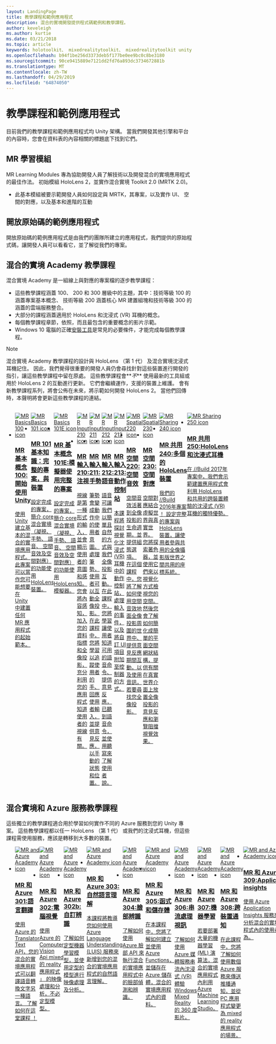 ```yaml
---
layout: LandingPage
title: 教學課程和範例應用程式
description: 混合的實境開發提供程式碼範例和教學課程。
author: keveleigh
ms.author: kurtie
ms.date: 03/21/2018
ms.topic: article
keywords: holotoolkit、 mixedrealitytoolkit、 mixedrealitytoolkit unity、 academy、 教學課程
ms.openlocfilehash: b94f1be256d3373deb5f177be0ee9bc0c8be3180
ms.sourcegitcommit: 90ce9415889e7121dd2fd76a893dc3734672881b
ms.translationtype: MT
ms.contentlocale: zh-TW
ms.lasthandoff: 04/29/2019
ms.locfileid: "64874050"
---
```

# <a name="tutorials-and-sample-apps"></a>教學課程和範例應用程式

目前我們的教學課程和範例應用程式均 Unity 架構。  當我們開發其他引擎和平台的內容時，您會在資料表的內容相關的標題底下找到它們。

## <a name="mr-learning-modules"></a>MR 學習模組

MR Learning Modules 專為協助開發人員了解技術以及開發混合的實境應用程式的最佳作法。  初始模組 HoloLens 2，並實作混合實境 Toolkit 2.0 (MRTK 2.0)。
* 此基本模組被要示範開發人員如何設定與 MRTK，其專案，以及實作 UI、 空間的對應，以及基本和進階的互動

## <a name="open-source-sample-apps"></a>開放原始碼的範例應用程式

開放原始碼的範例應用程式是由我們的團隊所建立的應用程式，我們提供的原始程式碼，讓開發人員可以看看它，並了解從我們的專案。

## <a name="mixed-reality-academy-tutorials"></a>混合的實境 Academy 教學課程

混合實境 Academy 是一組線上與對應的專案檔的逐步教學課程： 
* 這些教學課程涵蓋 100、 200 和 300 層級中的主題，其中：技術等級 100 的涵蓋專案基本概念、 技術等級 200 涵蓋核心 MR 建置組塊和技術等級 300 的涵蓋的雲端服務整合。
* 大部分的課程涵蓋適用於 HoloLens 和沈浸式 (VR) 耳機的概念。 
* 每個教學課程章節，依照，而且最包含的重要概念的影片示範。 
* Windows 10 電腦的正確[安裝工具](install-the-tools.md)是常見的必要條件，才能完成每個教學課程。

>[!NOTE]
>混合實境 Academy 教學課程的設計與 HoloLens （第 1 代） 及混合實境沈浸式耳機記住。  因此，我們覺得很重要的開發人員仍會尋找針對這些裝置進行開發的指引，讓這些教學課程中留在原處。  這些教學課程會**_不_** 使用最新的工具組或用於 HoloLens 2 的互動進行更新。  它們會繼續運作，支援的裝置上維護。 會有新教學課程系列，將會公佈在未來，將示範如何開發 HoloLens 2。  當他們回傳時，本聲明將會更新這些教學課程的連結。

<br>
<ul id="cardtypes-W" class="cardsW panelContent" style="display: flex; margin-top: 0px;">
                            <li>
                                    <a href="holograms-100.md" title="MR 基本概念 100" data-linktype="absolute-path">
                                    <div class="cardSize">
                                        <div class="cardPadding">
                                            <div class="card">
                                                <div class="cardImageOuter">
                                                    <div class="cardImage">
                                                        <img src="images/Holograms100.jpg" alt="MR Basics 100 icon">
                                                    </div>
                                                </div>
                                                <div class="cardText">
                                                    <h3>MR 基本概念 100:開始使用 Unity</h3>
                                                    <p>使用 Unity 建立基本的混合的實境應用程式。 此專案可以當作您可能想要在 Unity 中建置任何 MR 應用程式的起始範本。</p>
                                                </div>
                                            </div>
                                        </div>
                                    </div>
                               </a>
                            </li>
                            <li>
                                  <a href="holograms-101.md" title="101 MR 基本知識" data-linktype="absolute-path">
                                    <div class="cardSize">
                                        <div class="cardPadding">
                                            <div class="card">
                                                <div class="cardImageOuter">
                                                    <div class="cardImage">
                                                        <img src="images/Holograms101.jpg" alt="MR Basics 101 icon">
                                                    </div>
                                                </div>
                                                <div class="cardText">
                                                    <h3>MR 101 基本知識：完整的專案，與裝置</h3>
                                                    <p>設定完成的專案，簡介 core 混合實境 （凝視、 手勢、 語音、 空間音效及空間對應） 的功能使用 HoloLens 裝置。</p>
                                                </div>
                                            </div>
                                        </div>
                                    </div>
                               </a>
                            </li>
                            <li>
                                <a href="holograms-101e.md" title="MR 基本概念 101E" data-linktype="absolute-path">
                                    <div class="cardSize">
                                        <div class="cardPadding">
                                            <div class="card">
                                                <div class="cardImageOuter">
                                                    <div class="cardImage">
                                                        <img src="images/Holograms101E.jpg" alt="MR Basics 101E icon">
                                                    </div>
                                                </div>
                                                <div class="cardText">
                                                    <h3>MR 基本概念 101E:模擬器使用完整的專案</h3>
                                                    <p>設定完成的專案，簡介 core 混合實境 （凝視、 手勢、 語音、 空間音效及空間對應） 的功能使用 HoloLens 模擬器。</p>
                                                </div>
                                            </div>
                                        </div>
                                    </div>
                                  </a>
                            </li>
                            <li>
                             <a href="holograms-210.md" title="MR 輸入 210" data-linktype="absolute-path">
                              <div class="cardSize">
                                  <div class="cardPadding">
                                      <div class="card">
                                          <div class="cardImageOuter">
                                              <div class="cardImage">
                                                  <img src="images/Holograms210.jpg" alt="MR Input 210 icon">
                                              </div>
                                          </div>
                                          <div class="cardText">
                                              <h3>MR 輸入 210:注視</h3>
                                              <p>視線是第一種形式的輸入，並會顯示使用者的意圖和感知。 您會將內容感知，加入您的資料指標和全像投影，充分利用您的應用程式知道使用者的視線有關。</p>
                                          </div>
                                      </div>
                                  </div>
                              </div>
                               </a>
                            </li>
                            <li>
                            <a href="holograms-211.md" title="MR 輸入 211" data-linktype="absolute-path">
                              <div class="cardSize">
                                  <div class="cardPadding">
                                      <div class="card">
                                          <div class="cardImageOuter">
                                              <div class="cardImage">
                                                  <img src="images/Holograms211.jpg" alt="MR Input 211 icon">
                                              </div>
                                          </div>
                                          <div class="cardText">
                                              <h3>MR 輸入 211:手勢</h3>
                                              <p>筆勢會變成動作中的使用者意圖。 處理筆勢，使用者可以互動全像投影。 在此課程中，您將學習以追蹤使用者的手、 回應使用者輸入，並提供意見反應，以手動的狀態和位置。</p>
                                          </div>
                                      </div>
                                  </div>
                              </div>
                              </a>
                            </li>         
                            <li>
                             <a href="holograms-212.md" title="MR 輸入 212" data-linktype="absolute-path">
                              <div class="cardSize">
                                  <div class="cardPadding">
                                      <div class="card">
                                          <div class="cardImageOuter">
                                              <div class="cardImage">
                                                  <img src="images/Holograms212.jpg" alt="MR Input 212 icon">
                                              </div>
                                          </div>
                                          <div class="cardText">
                                              <h3>MR 輸入 212:語音</h3>
                                              <p>語音可讓我們以簡單且自然的方式與我們全像投影互動。 在此課程中，您將學習讓使用者知道可用的語音命令、 提供意見反應，已聽到語音命令，並使用聽寫來了解使用者說。</p>
                                          </div>
                                      </div>
                                  </div>
                              </div>
                              </a>
                            </li>
                             <li>
                              <a href="mixed-reality-213.md" title="MR 輸入 213" data-linktype="absolute-path">
                              <div class="cardSize">
                                  <div class="cardPadding">
                                      <div class="card">
                                          <div class="cardImageOuter">
                                              <div class="cardImage">
                                                  <img src="images/MR213v2.jpg" alt="MR Input 213 icon">
                                              </div>
                                          </div>
                                          <div class="cardText">
                                              <h3>MR 輸入 213:動作控制站</h3>
                                              <p>本課程將探討視覺化沈浸式 (VR) 耳機中的動作控制站，處理輸入的事件，以及將自訂 UI 項目附加至控制器的方式。</p>
                                          </div>
                                      </div>
                                  </div>
                              </div>
                              </a>
                            </li>   
                              <li>
                              <a href="holograms-220.md" title="MR 空間 220" data-linktype="absolute-path">
                              <div class="cardSize">
                                  <div class="cardPadding">
                                      <div class="card">
                                          <div class="cardImageOuter">
                                              <div class="cardImage">
                                                  <img src="images/Holograms220b.jpg" alt="MR Spatial 220 icon">
                                              </div>
                                          </div>
                                          <div class="cardText">
                                              <h3>MR 空間 220:空間音效</h3>
                                              <p>空間音效活著到全像投影的生命週期，並提供組態選項。 在這個課程中，您將了解如何使用空間音效地面全像投影周圍的世界中、 提供意見反應期間互動，以及使用音訊，若要尋找您全像投影。</p>
                                          </div>
                                      </div>
                                  </div>
                              </div>
                              </a>
                            </li>      
                               <li>
                               <a href="holograms-230.md" title="MR 空間 230" data-linktype="absolute-path">
                              <div class="cardSize">
                                  <div class="cardPadding">
                                      <div class="card">
                                          <div class="cardImageOuter">
                                              <div class="cardImage">
                                                  <img src="images/Holograms230.jpg" alt="MR Spatial 230 icon">
                                              </div>
                                          </div>
                                          <div class="cardText">
                                              <h3>MR 空間 230:空間對應</h3>
                                              <p>空間對應結合虛擬世界與真實世界。 您將探索著色器，並使用它們來以視覺化方式檢視您的空間。 然後您會了解如何簡化成簡單的平面空間網狀結構，提供有關在真實世界介面上放置全像投影的意見反應和瀏覽阻擋視覺效果。</p>
                                          </div>
                                      </div>
                                  </div>
                              </div>
                             </a>
                            </li> 
                                <li>
                                <a href="holograms-240.md" title="共用 240 MR" data-linktype="absolute-path">
                              <div class="cardSize">
                                  <div class="cardPadding">
                                      <div class="card">
                                          <div class="cardImageOuter">
                                              <div class="cardImage">
                                                  <img src="images/Holograms240.jpg" alt="MR Sharing 240 icon">
                                              </div>
                                          </div>
                                          <div class="cardText">
                                              <h3>MR 共用 240:多個的 HoloLens 裝置</h3>
                                              <p>我們的 //Build 2016年專案 ！ 設定完整的專案與 HoloLens 裝置，讓使用者參與共用的全像攝影版世界之間共用的座標系統。</p>
                                          </div>
                                      </div>
                                  </div>
                              </div>
                             </a>
                            </li> 
                                 <li>
                                   <a href="mixed-reality-250.md" title="MR 共用 250" data-linktype="absolute-path">
                              <div class="cardSize">
                                  <div class="cardPadding">
                                      <div class="card">
                                          <div class="cardImageOuter">
                                              <div class="cardImage">
                                                  <img src="images/MR250-new.jpg" alt="MR Sharing 250 icon">
                                              </div>
                                          </div>
                                          <div class="cardText">
                                              <h3>MR 共用 250:HoloLens 和沈浸式耳機</h3>
                                              <p>在 //Build 2017年專案中，我們會示範建置應用程式會利用 HoloLens 和共用的跨裝置體驗的沈浸式 (VR) 耳機的獨特優勢。</p>
                                          </div>
                                      </div>
                                  </div>
                              </div>
                              </a>
                            </li> 
</ul>

## <a name="mixed-reality-and-azure-services-tutorials"></a>混合實境和 Azure 服務教學課程

這些獨立的教學課程適合用於學習如何實作不同的 Azure 服務到您的 Unity 專案。  這些教學課程都以任一 HoloLens （第 1 代） 或我們的沈浸式耳機，但這些課程需使用服務，應該是轉移到大多數的裝置。

<ul id="cardtypes-W" class="cardsW panelContent" style="display: flex; margin-top: 0px;">
    <li>
                                   <a href="mr-azure-301.md" title="MR 和 Azure 301" data-linktype="absolute-path">
                              <div class="cardSize">
                                  <div class="cardPadding">
                                      <div class="card">
                                          <div class="cardImageOuter">
                                              <div class="cardImage">
                                                  <img src="images/MR-Azure-AcademyTile.jpg" alt="MR and Azure Academy icon">
                                              </div>
                                          </div>
                                          <div class="cardText">
                                              <h3>MR 和 Azure 301:語言翻譯</h3>
                                              <p>使用 Azure 的 Translator Text API，您的混合的實境應用程式可以翻譯語音轉換文字另一種語言。 了解如何在這堂課程 ！</p>
                                          </div>
                                      </div>
                                  </div>
                              </div>
                              </a>
                            </li>
                                 <li>
                                   <a href="mr-azure-302.md" title="MR 和 Azure 302" data-linktype="absolute-path">
                              <div class="cardSize">
                                  <div class="cardPadding">
                                      <div class="card">
                                          <div class="cardImageOuter">
                                              <div class="cardImage">
                                                  <img src="images/MR-Azure-AcademyTile.jpg" alt="MR and Azure Academy icon">
                                              </div>
                                          </div>
                                          <div class="cardText">
                                              <h3>MR 和 Azure 302:電腦視覺</h3>
                                              <p>使用 Azure 的 Computer Vision Api mixed 的 reality 應用程式 」 的映像處理和分析，不必定型模型。</p>
                                          </div>
                                      </div>
                                  </div>
                              </div>
                              </a>
                            </li>
                                 <li>
                                   <a href="mr-azure-302b.md" title="MR 和 Azure 302b" data-linktype="absolute-path">
                              <div class="cardSize">
                                  <div class="cardPadding">
                                      <div class="card">
                                          <div class="cardImageOuter">
                                              <div class="cardImage">
                                                  <img src="images/MR-Azure-AcademyTile.jpg" alt="MR and Azure Academy icon">
                                              </div>
                                          </div>
                                          <div class="cardText">
                                              <h3>MR 和 Azure 302b:自訂辨識</h3>
                                              <p>了解如何定型機器學習模型，並使用定型的模型進行映像處理及分析。</p>
                                          </div>
                                      </div>
                                  </div>
                              </div>
                              </a>
                            </li>                            
                                 <li>
                                   <a href="mr-azure-303.md" title="MR 和 Azure 303" data-linktype="absolute-path">
                              <div class="cardSize">
                                  <div class="cardPadding">
                                      <div class="card">
                                          <div class="cardImageOuter">
                                              <div class="cardImage">
                                                  <img src="images/MR-Azure-AcademyTile.jpg" alt="MR and Azure Academy icon">
                                              </div>
                                          </div>
                                          <div class="cardText">
                                              <h3>MR 和 Azure 303:自然語言理解</h3>
                                              <p>本課程將教導您如何使用 Azure Language Understanding (LUIS) 服務來新增到您的混合的實境應用程式的自然語言理解。</p>
                                          </div>
                                      </div>
                                  </div>
                              </div>
                              </a>
                            </li>
                                 <li>
                                   <a href="mr-azure-304.md" title="MR 和 Azure 304" data-linktype="absolute-path">
                              <div class="cardSize">
                                  <div class="cardPadding">
                                      <div class="card">
                                          <div class="cardImageOuter">
                                              <div class="cardImage">
                                                  <img src="images/MR-Azure-AcademyTile.jpg" alt="MR and Azure Academy icon">
                                              </div>
                                          </div>
                                          <div class="cardText">
                                              <h3>MR 和 Azure 304:臉部辨識</h3>
                                              <p>了解如何使用 Azure 臉部 API 來執行混合的實境應用程式中的臉部偵測和辨識。</p>
                                          </div>
                                      </div>
                                  </div>
                              </div>
                              </a>
                            </li>
                                 <li>
                                   <a href="mr-azure-305.md" title="MR 和 Azure 305" data-linktype="absolute-path">
                              <div class="cardSize">
                                  <div class="cardPadding">
                                      <div class="card">
                                          <div class="cardImageOuter">
                                              <div class="cardImage">
                                                  <img src="images/MR-Azure-AcademyTile.jpg" alt="MR and Azure Academy icon">
                                              </div>
                                          </div>
                                          <div class="cardText">
                                              <h3>MR 和 Azure 305:函式和儲存體</h3>
                                              <p>在本課程中，您將了解如何建立並使用 Azure Functions，並儲存在 Azure 儲存體，混合的實境應用程式內的資料。</p>
                                          </div>
                                      </div>
                                  </div>
                              </div>
                              </a>
                            </li>
                                 <li>
                                   <a href="mr-azure-306.md" title="MR 和 Azure 306" data-linktype="absolute-path">
                              <div class="cardSize">
                                  <div class="cardPadding">
                                      <div class="card">
                                          <div class="cardImageOuter">
                                              <div class="cardImage">
                                                  <img src="images/MR-Azure-AcademyTile.jpg" alt="MR and Azure Academy icon">
                                              </div>
                                          </div>
                                          <div class="cardText">
                                              <h3>MR 和 Azure 306:串流處理視訊</h3>
                                              <p>了解如何使用 Azure 媒體服務串流內沈浸式 (VR) 體驗 Windows Mixed Reality 的 360 度影片。</p>
                                          </div>
                                      </div>
                                  </div>
                              </div>
                              </a>
                            </li>
                                 <li>
                                   <a href="mr-azure-307.md" title="MR 和 Azure 307" data-linktype="absolute-path">
                              <div class="cardSize">
                                  <div class="cardPadding">
                                      <div class="card">
                                          <div class="cardImageOuter">
                                              <div class="cardImage">
                                                  <img src="images/MR-Azure-AcademyTile.jpg" alt="MR and Azure Academy icon">
                                              </div>
                                          </div>
                                          <div class="cardText">
                                              <h3>MR 和 Azure 307:機器學習</h3>
                                              <p>若要部署大量的機器學習 (ML) 演算法，混合的實境應用程式內利用 Azure Machine Learning Studio。</p>
                                          </div>
                                      </div>
                                  </div>
                              </div>
                              </a>
                            </li>
                                 <li>
                                   <a href="mr-azure-308.md" title="MR 和 Azure 308" data-linktype="absolute-path">
                              <div class="cardSize">
                                  <div class="cardPadding">
                                      <div class="card">
                                          <div class="cardImageOuter">
                                              <div class="cardImage">
                                                  <img src="images/MR-Azure-AcademyTile.jpg" alt="MR and Azure Academy icon">
                                              </div>
                                          </div>
                                          <div class="cardText">
                                              <h3>MR 和 Azure 308:跨裝置通知</h3>
                                              <p>在此課程中，您將了解如何使用數個 Azure 服務來傳送推播通知，並從 PC 應用程式變更為 mixed 的 reality 應用程式的場景。</p>
                                          </div>
                                      </div>
                                  </div>
                              </div>
                              </a>
                            </li>
                                 <li>
                                   <a href="mr-azure-309.md" title="MR 和 Azure 309" data-linktype="absolute-path">
                              <div class="cardSize">
                                  <div class="cardPadding">
                                      <div class="card">
                                          <div class="cardImageOuter">
                                              <div class="cardImage">
                                                  <img src="images/MR-Azure-AcademyTile.jpg" alt="MR and Azure Academy icon">
                                              </div>
                                          </div>
                                          <div class="cardText">
                                              <h3>MR 和 Azure 309:Application insights</h3>
                                              <p>使用 Azure Application Insights 服務來收集分析混合的實境應用程式內的使用者行為。</p>
                                          </div>
                                      </div>
                                  </div>
                              </div>
                              </a>
                            </li> 
                                 <li>
                                   <a href="mr-azure-310.md" title="MR 和 Azure 310" data-linktype="absolute-path">
                              <div class="cardSize">
                                  <div class="cardPadding">
                                      <div class="card">
                                          <div class="cardImageOuter">
                                              <div class="cardImage">
                                                  <img src="images/MR-Azure-AcademyTile.jpg" alt="MR and Azure Academy icon">
                                              </div>
                                          </div>
                                          <div class="cardText">
                                              <h3>MR 和 Azure 310:物件偵測</h3>
                                              <p>定型機器學習服務模型，並使用定型的模型來識別相似的物件，並實體世界中的位置。</p>
                                          </div>
                                      </div>
                                  </div>
                              </div>
                              </a>
                            </li> 
                                 <li>
                                   <a href="mr-azure-311.md" title="MR 和 Azure 311" data-linktype="absolute-path">
                              <div class="cardSize">
                                  <div class="cardPadding">
                                      <div class="card">
                                          <div class="cardImageOuter">
                                              <div class="cardImage">
                                                  <img src="images/MR-Azure-AcademyTile.jpg" alt="MR and Azure Academy icon">
                                              </div>
                                          </div>
                                          <div class="cardText">
                                              <h3>MR 和 Azure 311:Microsoft Graph</h3>
                                              <p>了解如何連線至混合的實境應用程式中的 Microsoft Graph 服務。</p>
                                          </div>
                                      </div>
                                  </div>
                              </div>
                              </a>
                            </li> 
                                 <li>
                                   <a href="mr-azure-312.md" title="MR 和 Azure 312" data-linktype="absolute-path">
                              <div class="cardSize">
                                  <div class="cardPadding">
                                      <div class="card">
                                          <div class="cardImageOuter">
                                              <div class="cardImage">
                                                  <img src="images/MR-Azure-AcademyTile.jpg" alt="MR and Azure Academy icon">
                                              </div>
                                          </div>
                                          <div class="cardText">
                                              <h3>MR 和 Azure 312:Bot 整合</h3>
                                              <p>建立和部署使用 Microsoft Bot Framework v4 bot 並與其通訊的混合的實境應用程式中。</p>
                                          </div>
                                      </div>
                                  </div>
                              </div>
                              </a>
                            </li> 
                                 <li>
                                   <a href="mr-azure-313.md" title="MR 和 Azure 313" data-linktype="absolute-path">
                              <div class="cardSize">
                                  <div class="cardPadding">
                                      <div class="card">
                                          <div class="cardImageOuter">
                                              <div class="cardImage">
                                                  <img src="images/MR-Azure-AcademyTile.jpg" alt="MR and Azure Academy icon">
                                              </div>
                                          </div>
                                          <div class="cardText">
                                              <h3>MR 和 Azure 313:IoT 中樞服務</h3>
                                              <p>了解如何實作 Azure IoT 中樞服務上的虛擬機器，並加以視覺化 HoloLens 上的資料。</p>
                                          </div>
                                      </div>
                                  </div>
                              </div>
                              </a>
                            </li> 
</ul>
